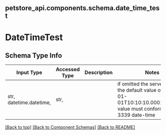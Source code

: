 <a name="top"></a>
## petstore_api.components.schema.date_time_test
# DateTimeTest

## Schema Type Info
Input Type | Accessed Type | Description | Notes
------------ | ------------- | ------------- | -------------
str, datetime.datetime,  | str,  |  | if omitted the server will use the default value of 2010-01-01T10:10:10.000111+01:00 value must conform to RFC-3339 date-time

[[Back to top]](#top) [[Back to Component Schemas]](../../../README.md#Component-Schemas) [[Back to README]](../../../README.md)
